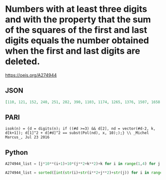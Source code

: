 # Numbers with at least three digits and with the property that the sum of the squares of the first and last digits equals the number obtained when the first and last digits are deleted\.
https://oeis.org/A274944
## JSON
```JSON
[110, 121, 152, 240, 251, 282, 390, 1103, 1174, 1265, 1376, 1507, 1658, 1829, 2133, 2204, 2295, 2406, 2537, 2688, 2859, 3101, 3132, 3183, 3254, 3345, 3456, 3587, 3738, 3909, 4160, 4171, 4202, 4253, 4324, 4415, 4526, 4657, 4808, 4979, 5250, 5261, 5292, 5343, 5414, 5505, 5616]
```
## PARI
```PARI
isok(n) = {d = digits(n); if ((#d >=3) && d[2], nd = vector(#d-2, k, d[k+1]); d[1]^2 + d[#d]^2 == subst(Pol(nd), x, 10););} \\ _Michel Marcus_, Jul 23 2016
```
## Python
```Python
A274944_list = [j*10**(i+1)+10*(j**2+k**2)+k for i in range(1,4) for j in range(1,10) for k in range(10) if 10**(i-1) <= j**2+k**2 < 10**i] # _Chai Wah Wu_, Jul 23 2016
```
```Python
A274944_list = sorted([int(str(i)+str(i**2+j**2)+str(j)) for i in range(1,10) for j in range(10)]) # slightly shorter implementation _Chai Wah Wu_, Jul 24 2016
```
